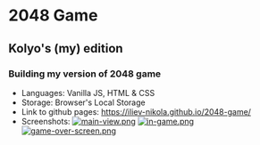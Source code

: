 # 2048 Game

## Kolyo's (my) edition

### Building my version of 2048 game

- Languages: Vanilla JS, HTML & CSS
- Storage: Browser's Local Storage
- Link to github pages: https://iliev-nikola.github.io/2048-game/
- Screenshots:
[![main-view.png](https://i.postimg.cc/L8T5GZ9T/main-view.png)](https://postimg.cc/0zz9wjJM)
[![in-game.png](https://i.postimg.cc/7ZmPK89t/in-game.png)](https://postimg.cc/Mnf8GLh1)
[![game-over-screen.png](https://i.postimg.cc/Rh5vWMCh/game-over-screen.png)](https://postimg.cc/8JH23g6g)
